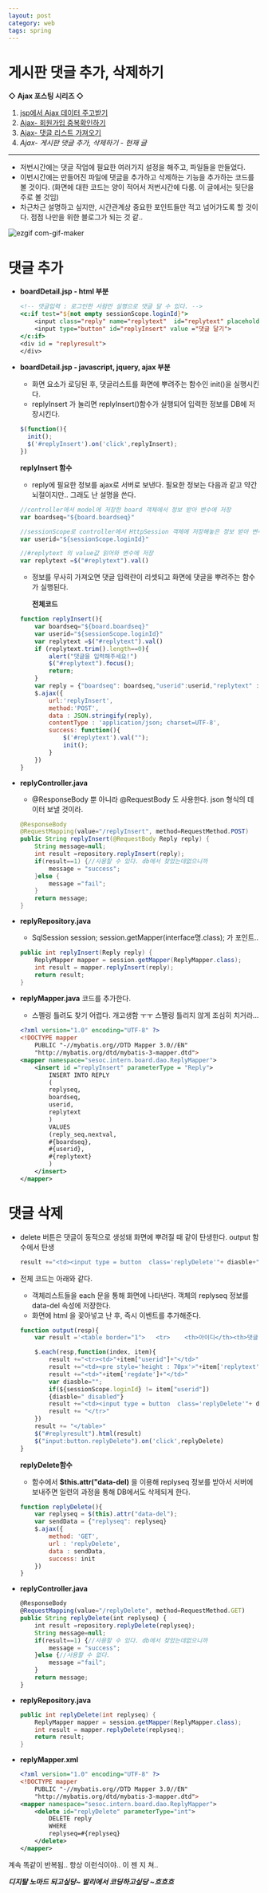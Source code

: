 ```yaml
---
layout: post
category: web
tags: spring
---
```

# 게시판 댓글 추가, 삭제하기

**◇ Ajax 포스팅 시리즈 ◇**

1. [jsp에서 Ajax 데이터 주고받기](https://yejip.com/web/2020-12-14-ajax1/)
2.  [Ajax- 회원가입 중복확인하기](https://yejip.com/web/2020-12-15-게시판ajax1/)
3.  [Ajax- 댓글 리스트 가져오기](https://yejip.com/web/2020-12-17-게시판ajax2/)
4.  *Ajax- 게시판 댓글 추가, 삭제하기 - 현재 글*

---

- 저번시간에는 댓글 작업에 필요한 여러가지 설정을 해주고, 파일들을 만들었다.
- 이번시간에는 만들어진 파일에 댓글을 추가하고 삭제하는 기능을 추가하는 코드를 볼 것이다. (화면에 대한 코드는 양이 적어서 저번시간에 다룸. 이 글에서는 뒷단을 주로 볼 것임)
- 차근차근 설명하고 싶지만, 시간관계상 중요한 포인트들만 적고 넘어가도록 할 것이다. 점점 나만을 위한 블로그가 되는 것 같..

![ezgif com-gif-maker](https://user-images.githubusercontent.com/37058233/102682122-5a7a4200-420a-11eb-9c01-99d1e6694ee2.gif)

# 댓글 추가

- **boardDetail.jsp - html 부분**

  ```jsp
  <!-- 댓글입력 : 로그인한 사람만 실명으로 댓글 달 수 있다. -->
  <c:if test="${not empty sessionScope.loginId}">
      <input class="reply" name="replytext"  id="replytext" placeholder="댓글내용" style="width:450px">
      <input type="button" id="replyInsert" value ="댓글 달기">
  </c:if>
  <div id = "replyresult">
  </div>
  ```

- **boardDetail.jsp - javascript, jquery, ajax 부분**

  - 화면 요소가 로딩된 후, 댓글리스트를 화면에 뿌려주는 함수인 init()을 실행시킨다.
  - replyInsert 가 눌리면 replyInsert()함수가 실행되어 입력한 정보를 DB에 저장시킨다.

  ```javascript
  $(function(){
  	init();
  	$('#replyInsert').on('click',replyInsert);
  })
  ```

  **replyInsert 함수**

  - reply에 필요한 정보를 ajax로 서버로 보낸다. 필요한 정보는 다음과 같고 약간 뇌절이지만.. 그래도 난 설명을 쓴다.

  ```javascript
  //controller에서 model에 저장한 board 객체에서 정보 받아 변수에 저장
  var boardseq="${board.boardseq}"

  //sessionScope로 controller에서 HttpSession 객체에 저장해놓은 정보 받아 변수에 저장
  var userid="${sessionScope.loginId}"

  //#replytext 의 value값 읽어와 변수에 저장
  var replytext =$("#replytext").val()
  ```

  - 정보를 무사히 가져오면 댓글 입력란이 리셋되고 화면에 댓글을 뿌려주는 함수가 실행된다.

    **전체코드**

  ```javascript
  function replyInsert(){
      var boardseq="${board.boardseq}"
      var userid="${sessionScope.loginId}"
      var replytext =$("#replytext").val()
      if (replytext.trim().length==0){
          alert("댓글을 입력해주세요!")
          $("#replytext").focus();
          return;
      }
      var reply = {"boardseq": boardseq,"userid":userid,"replytext" :replytext};
      $.ajax({
          url:'replyInsert',
          method:'POST',
          data : JSON.stringify(reply),
          contentType : 'application/json; charset=UTF-8',
          success: function(){
              $('#replytext').val("");
              init();
          }
      })
  }
  ```

- **replyController.java**

  - @ResponseBody 뿐 아니라 @RequestBody 도 사용한다. json 형식의 데이터 보낼 것이라.

  ```java
  @ResponseBody
  @RequestMapping(value="/replyInsert", method=RequestMethod.POST)
  public String replyInsert(@RequestBody Reply reply) {
      String message=null;
      int result =repository.replyInsert(reply);
      if(result==1) {//사용할 수 있다. db에서 찾았는데없으니까
          message = "success";
      }else {
          message ="fail";
      }
      return message;
  }
  ```

- **replyRepository.java**

  - SqlSession session; session.getMapper(interface명.class); 가 포인트..

  ```java
  public int replyInsert(Reply reply) {
      ReplyMapper mapper = session.getMapper(ReplyMapper.class);
      int result = mapper.replyInsert(reply);
      return result;
  }
  ```

- **replyMapper.java** 코드를 추가한다.

  - 스펠링 틀려도 찾기 어렵다. 개고생함 ㅜㅜ 스펠링 틀리지 않게 조심히 치거라...

  ```xml
  <?xml version="1.0" encoding="UTF-8" ?>
  <!DOCTYPE mapper
      PUBLIC "-//mybatis.org//DTD Mapper 3.0//EN"
      "http://mybatis.org/dtd/mybatis-3-mapper.dtd">
  <mapper namespace="sesoc.intern.board.dao.ReplyMapper">
      <insert id ="replyInsert" parameterType = "Reply">
          INSERT INTO REPLY
          (
          replyseq,
          boardseq,
          userid,
          replytext
          )
          VALUES
          (reply_seq.nextval,
          #{boardseq},
          #{userid},
          #{replytext}
          )
      </insert>
  </mapper>
  ```

# 댓글 삭제

- delete 버튼은 댓글이 동적으로 생성돼 화면에 뿌려질 때 같이 탄생한다. output 함수에서 탄생

  ```javascript
  result +="<td><input type = button  class='replyDelete'"+ diasble+" data-del= '"+item['replyseq']+"' value= '"+item['replyseq']+"'></td>"
  ```

- 전체 코드는 아래와 같다.

  - 객체리스트들을 each 문을 통해 화면에 나타낸다. 객체의 replyseq 정보를 data-del 속성에 저장한다.
  - 화면에 html 을 꽂아넣고 난 후, 즉시 이벤트를 추가해준다.

  ```javascript
  function output(resp){
      var result ='<table border="1">	<tr>	<th>아이디</th><th>댓글 내용</th><th>등록일</th><th>비고</th>	</tr>';

      $.each(resp,function(index, item){
          result +="<tr><td>"+item["userid"]+"</td>"
          result +="<td><pre style='height : 70px'>"+item['replytext']+"</pre></td>"
          result +="<td>"+item['regdate']+"</td>"
          var diasble="";
          if(${sessionScope.loginId} != item["userid"])
          {diasble=" disabled"}
          result +="<td><input type = button  class='replyDelete'"+ diasble+" data-del= '"+item['replyseq']+"' value= '"+item['replyseq']+"'></td>"
          result += "</tr>"
      })
      result +=	"</table>"
      $("#replyresult").html(result)
      $("input:button.replyDelete").on('click',replyDelete)
  }
  ```

  **replyDelete함수**

  - 함수에서 **$this.attr("data-del)** 을 이용해 replyseq 정보를 받아서 서버에 보내주면 일련의 과정을 통해 DB에서도 삭제되게 한다.

  ```javascript
  function replyDelete(){
      var replyseq = $(this).attr("data-del");
      var sendData = {"replyseq": replyseq}
      $.ajax({
          method: 'GET',
          url : 'replyDelete',
          data : sendData,
          success: init
      })
  }
  ```

- **replyController.java**

  ```javascript
  @ResponseBody
  @RequestMapping(value="/replyDelete", method=RequestMethod.GET)
  public String replyDelete(int replyseq) {
      int result =repository.replyDelete(replyseq);
      String message=null;
      if(result==1) {//사용할 수 있다. db에서 찾았는데없으니까
          message = "success";
      }else {//사용할 수 없다.
          message ="fail";
      }
      return message;
  }
  ```

- **replyRepository.java**

  ```java
  public int replyDelete(int replyseq) {
      ReplyMapper mapper = session.getMapper(ReplyMapper.class);
      int result = mapper.replyDelete(replyseq);
      return result;
  }
  ```

- **replyMapper.xml**

  ```xml
  <?xml version="1.0" encoding="UTF-8" ?>
  <!DOCTYPE mapper
      PUBLIC "-//mybatis.org//DTD Mapper 3.0//EN"
      "http://mybatis.org/dtd/mybatis-3-mapper.dtd">
  <mapper namespace="sesoc.intern.board.dao.ReplyMapper">
      <delete id="replyDelete" parameterType="int">
          DELETE reply
          WHERE
          replyseq=#{replyseq}
      </delete>
  </mapper>
  ```

계속 똑같이 반복됨.. 항상 이런식이야.. 이 젠 지 쳐..

***디지탈 노마드 되고싶당~ 발리에서 코딩하고싶당 ~흐흐흐***
